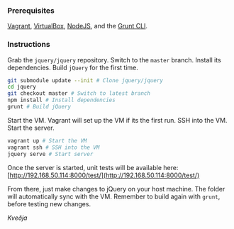 ### Prerequisites

[Vagrant](https://www.vagrantup.com/downloads.html), [VirtualBox](https://www.virtualbox.org/wiki/Downloads), [NodeJS](http://nodejs.org/download), and the [Grunt CLI](http://gruntjs.com/getting-started).

### Instructions

Grab the `jquery/jquery` repository. Switch to the `master` branch. Install its dependencies. Build `jQuery` for the first time.
```sh
git submodule update --init # Clone jquery/jquery
cd jquery
git checkout master # Switch to latest branch
npm install # Install dependencies
grunt # Build jQuery
```

Start the VM. Vagrant will set up the VM if its the first run. SSH into the VM. Start the server.
```sh
vagrant up # Start the VM
vagrant ssh # SSH into the VM
jquery serve # Start server
```

Once the server is started, unit tests will be available here: [http://192.168.50.114:8000/test/](http://192.168.50.114:8000/test/)

From there, just make changes to jQuery on your host machine. The folder will automatically sync with the VM. Remember to build again with `grunt`, before testing new changes.

*Kveðja*
